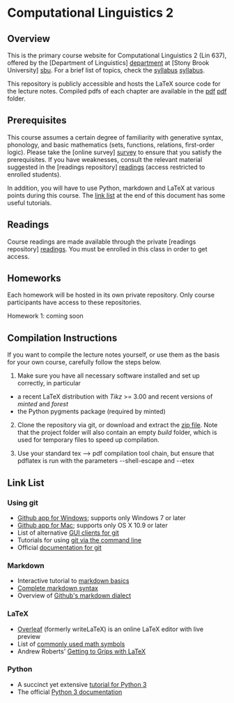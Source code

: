 Computational Linguistics 2
===========================


Overview
--------

This is the primary course website for Computational Linguistics 2 (Lin 637), offered by the [Department of Linguistics] [department] at [Stony Brook University] [sbu]. For a brief list of topics, check the [syllabus] [syllabus].

This repository is publicly accessible and hosts the LaTeX source code for the lecture notes. Compiled pdfs of each chapter are available in the [pdf] [pdf] folder.


Prerequisites
-------------

This course assumes a certain degree of familiarity with generative syntax, phonology, and basic mathematics (sets, functions, relations, first-order logic). Please take the [online survey] [survey] to ensure that you satisfy the prerequisites. If you have weaknesses, consult the relevant material suggested in the [readings repository] [readings] (access restricted to enrolled students).

In addition, you will have to use Python, markdown and LaTeX at various points during this course. The [link list](#link-list) at the end of this document has some useful tutorials.


Readings
--------

Course readings are made available through the private [readings repository] [readings]. You must be enrolled in this class in order to get access.


Homeworks
---------

Each homework will be hosted in its own private repository. Only course participants have access to these repositories.

Homework 1: coming soon


Compilation Instructions
------------------------

If you want to compile the lecture notes yourself, or use them as the basis for your own course, carefully follow the steps below.

1) Make sure you have all necessary software installed and set up correctly, in particular

  - a recent LaTeX distribution with _Tikz_ >= 3.00 and recent versions of _minted_ and _forest_
  - the Python pygments package (required by minted)

2) Clone the repository via git, or download and extract the [zip file](../../archive/master.zip).
 Note that the project folder will also contain an empty _build_ folder, which is used for temporary files to speed up compilation.

3) Use your standard tex --> pdf compilation tool chain, but ensure that pdflatex is run with the parameters --shell-escape and --etex


Link List
---------

### Using git

- [Github app for Windows](http://windows.github.com); supports only Windows 7 or later
- [Github app for Mac](http://mac.github.com); supports only OS X 10.9 or later
- List of alternative [GUI clients for git](http://git-scm.com/downloads/guis)
- Tutorials for using [git via the command line](https://www.atlassian.com/git/tutorials)
- Official [documentation for git](http://git-scm.com/doc)

### Markdown

- Interactive tutorial to [markdown basics](http://markdowntutorial.com/)
- [Complete markdown syntax](http://daringfireball.net/projects/markdown/syntax)
- Overview of [Github's markdown dialect](https://help.github.com/categories/writing-on-github/)

### LaTeX

- [Overleaf](https://www.overleaf.com/) (formerly writeLaTeX) is an online LaTeX editor with live preview
- List of [commonly used math symbols](http://www.artofproblemsolving.com/Wiki/index.php/LaTeX:Symbols)
- Andrew Roberts' [Getting to Grips with LaTeX](http://www.andy-roberts.net/writing/latex)

### Python

- A succinct yet extensive [tutorial for Python 3](http://www.python-course.eu/python3_course.php)
- The official [Python 3 documentation](https://docs.python.org/3/)

[department]: http://linguistics.stonybrook.edu
[pdf]: ../../tree/master/pdf
[readings]: ../../../readings
[sbu]: http://www.stonybrook.edu
[survey]: https://testmoz.com/432409
[syllabus]: ../../tree/master/pdf/0_syllabus.pdf
